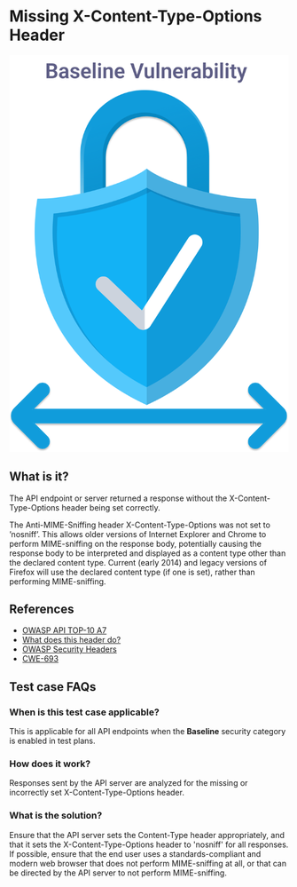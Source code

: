 
# Missing X-Content-Type-Options Header
![Missing X-Content-Type-Options Header](../assets/baseline/baseline-vuln.svg)

## What is it?
The API endpoint or server returned a response without the X-Content-Type-Options header being set correctly.

The Anti-MIME-Sniffing header X-Content-Type-Options was not set to ’nosniff’. This allows older versions of Internet Explorer and Chrome to perform MIME-sniffing on the response body, potentially causing the response body to be interpreted and displayed as a content type other than the declared content type. Current (early 2014) and legacy versions of Firefox will use the declared content type (if one is set), rather than performing MIME-sniffing.

## References
- [OWASP API TOP-10 A7](https://github.com/OWASP/API-Security/blob/master/2019/en/src/0xa7-security-misconfiguration.md)
- [What does this header do?](https://developer.mozilla.org/en-US/docs/Web/HTTP/Headers/X-Content-Type-Options)
- [OWASP Security Headers](https://owasp.org/www-community/Security_Headers)
- [CWE-693](https://cwe.mitre.org/data/definitions/693.html)

## Test case FAQs
### When is this test case applicable?
This is applicable for all API endpoints when the **Baseline** security category is enabled in test plans.

### How does it work?
Responses sent by the API server are analyzed for the missing or incorrectly set X-Content-Type-Options header.

### What is the solution?
Ensure that the API server sets the Content-Type header appropriately, and that it sets the X-Content-Type-Options header to 'nosniff' for all responses. If possible, ensure that the end user uses a standards-compliant and modern web browser that does not perform MIME-sniffing at all, or that can be directed by the API server to not perform MIME-sniffing.


